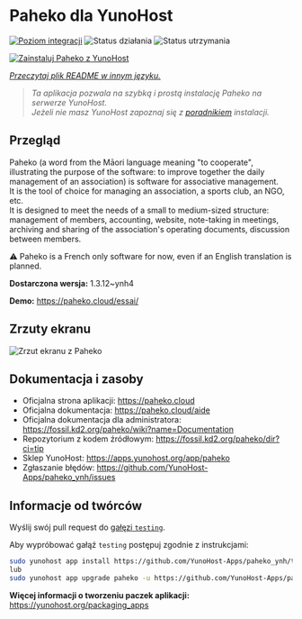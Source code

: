 <!--
To README zostało automatycznie wygenerowane przez <https://github.com/YunoHost/apps/tree/master/tools/readme_generator>
Nie powinno być ono edytowane ręcznie.
-->

# Paheko dla YunoHost

[![Poziom integracji](https://apps.yunohost.org/badge/integration/paheko)](https://ci-apps.yunohost.org/ci/apps/paheko/)
![Status działania](https://apps.yunohost.org/badge/state/paheko)
![Status utrzymania](https://apps.yunohost.org/badge/maintained/paheko)

[![Zainstaluj Paheko z YunoHost](https://install-app.yunohost.org/install-with-yunohost.svg)](https://install-app.yunohost.org/?app=paheko)

*[Przeczytaj plik README w innym języku.](./ALL_README.md)*

> *Ta aplikacja pozwala na szybką i prostą instalację Paheko na serwerze YunoHost.*  
> *Jeżeli nie masz YunoHost zapoznaj się z [poradnikiem](https://yunohost.org/install) instalacji.*

## Przegląd

Paheko (a word from the Māori language meaning "to cooperate", illustrating the purpose of the software: to improve together the daily management of an association) is software for associative management.  
It is the tool of choice for managing an association, a sports club, an NGO, etc.  
It is designed to meet the needs of a small to medium-sized structure: management of members, accounting, website, note-taking in meetings, archiving and sharing of the association's operating documents, discussion between members.

⚠️ Paheko is a French only software for now, even if an English translation is planned.


**Dostarczona wersja:** 1.3.12~ynh4

**Demo:** <https://paheko.cloud/essai/>

## Zrzuty ekranu

![Zrzut ekranu z Paheko](./doc/screenshots/screenshot.png)

## Dokumentacja i zasoby

- Oficjalna strona aplikacji: <https://paheko.cloud>
- Oficjalna dokumentacja: <https://paheko.cloud/aide>
- Oficjalna dokumentacja dla administratora: <https://fossil.kd2.org/paheko/wiki?name=Documentation>
- Repozytorium z kodem źródłowym: <https://fossil.kd2.org/paheko/dir?ci=tip>
- Sklep YunoHost: <https://apps.yunohost.org/app/paheko>
- Zgłaszanie błędów: <https://github.com/YunoHost-Apps/paheko_ynh/issues>

## Informacje od twórców

Wyślij swój pull request do [gałęzi `testing`](https://github.com/YunoHost-Apps/paheko_ynh/tree/testing).

Aby wypróbować gałąź `testing` postępuj zgodnie z instrukcjami:

```bash
sudo yunohost app install https://github.com/YunoHost-Apps/paheko_ynh/tree/testing --debug
lub
sudo yunohost app upgrade paheko -u https://github.com/YunoHost-Apps/paheko_ynh/tree/testing --debug
```

**Więcej informacji o tworzeniu paczek aplikacji:** <https://yunohost.org/packaging_apps>
